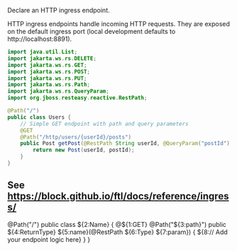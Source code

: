 Declare an HTTP ingress endpoint.

HTTP ingress endpoints handle incoming HTTP requests. They are exposed on the default ingress port (local development defaults to http://localhost:8891).

```java
import java.util.List;
import jakarta.ws.rs.DELETE;
import jakarta.ws.rs.GET;
import jakarta.ws.rs.POST;
import jakarta.ws.rs.PUT;
import jakarta.ws.rs.Path;
import jakarta.ws.rs.QueryParam;
import org.jboss.resteasy.reactive.RestPath;

@Path("/")
public class Users {
	// Simple GET endpoint with path and query parameters
	@GET
	@Path("/http/users/{userId}/posts")
	public Post getPost(@RestPath String userId, @QueryParam("postId") String postId) {
		return new Post(userId, postId);
	}
}
```

See https://block.github.io/ftl/docs/reference/ingress/
---

@Path("/")
public class ${2:Name} {
	@${1:GET}
	@Path("${3:path}")
	public ${4:ReturnType} ${5:name}(@RestPath ${6:Type} ${7:param}) {
		${8:// Add your endpoint logic here}
	}
} 
